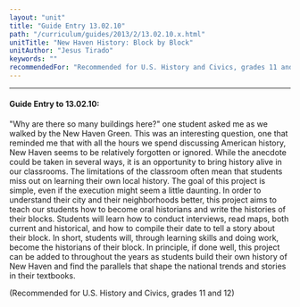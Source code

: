 ```yaml
---
layout: "unit"
title: "Guide Entry 13.02.10"
path: "/curriculum/guides/2013/2/13.02.10.x.html"
unitTitle: "New Haven History: Block by Block"
unitAuthor: "Jesus Tirado"
keywords: ""
recommendedFor: "Recommended for U.S. History and Civics, grades 11 and 12"
---
```

<body>
<hr/>
 <h4>
  Guide Entry to 13.02.10:
 </h4>
 <p>
  "Why are there so many buildings here?" one student asked me as we walked by the New Haven Green.  This was an interesting question, one that reminded me that with all the hours we spend discussing American history, New Haven seems to be relatively forgotten or ignored.  While the anecdote could be taken in several ways, it is an opportunity to bring history alive in our classrooms.  The limitations of the classroom often mean that students miss out on learning their own local history.  The goal of this project is simple, even if the execution might seem a little daunting.  In order to understand their city and their neighborhoods better, this project aims to teach our students how to become oral historians and write the histories of their blocks.  Students will learn how to conduct interviews, read maps, both current and historical, and how to compile their date to tell a story about their block.  In short, students will, through learning skills and doing work, become the historians of their block.  In principle, if done well, this project can be added to throughout the years as students build their own history of New Haven and find the parallels that shape the national trends and stories in their textbooks.
 </p>
<p>
  (Recommended for U.S. History and Civics, grades 11 and 12)
 </p>


</body>